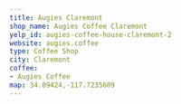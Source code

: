 ```yaml
---
title: Augies Claremont
shop_name: Augies Coffee Claremont
yelp_id: augies-coffee-house-claremont-2
website: augies.coffee
type: Coffee Shop
city: Claremont
coffee:
- Augies Coffee
map: 34.09424,-117.7235609
---
```

